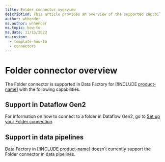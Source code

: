 ```yaml
---
title: Folder connector overview
description: This article provides an overview of the supported capabilities of the Folder connector.
author: whhender
ms.author: whhender
ms.topic: how-to
ms.date: 11/15/2023
ms.custom:
  - template-how-to
  - connectors
---
```


# Folder connector overview

The Folder connector is supported in Data Factory for [!INCLUDE [product-name](../includes/product-name.md)] with the following capabilities.


## Support in Dataflow Gen2

For information on how to connect to a folder in Dataflow Gen2, go to [Set up your Folder connection](connector-folder.md).

## Support in data pipelines

Data Factory in [!INCLUDE [product-name](../includes/product-name.md)] doesn't currently support the Folder connector in data pipelines.
